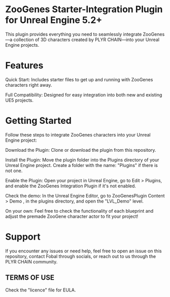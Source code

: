 # ZooGenes Starter-Integration Plugin for Unreal Engine 5.2+

This plugin provides everything you need to seamlessly integrate ZooGenes—a collection of 3D characters created by PLYR CHAIN—into your Unreal Engine projects.

# Features

Quick Start: Includes starter files to get up and running with ZooGenes characters right away.

Full Compatibility: Designed for easy integration into both new and existing UE5 projects.

# Getting Started

Follow these steps to integrate ZooGenes characters into your Unreal Engine project:

Download the Plugin: Clone or download the plugin from this repository.

Install the Plugin: Move the plugin folder into the Plugins directory of your Unreal Engine project. Create a folder with the name: "Plugins" if there is not one.

Enable the Plugin: Open your project in Unreal Engine, go to Edit > Plugins, and enable the ZooGenes Integration Plugin if it's not enabled.

Check the demo: In the Unreal Engine Editor, go to ZooGenesPlugin Content > Demo , in the plugins directory, and open the "LVL_Demo" level.

On your own: Feel free to check the functionality of each blueprint and adjust the premade ZooGene character actor to fit your project!

# Support
If you encounter any issues or need help, feel free to open an issue on this repository, contact Fobal through socials, or reach out to us through the PLYR CHAIN community.

## TERMS OF USE
Check the "licence" file for EULA.
